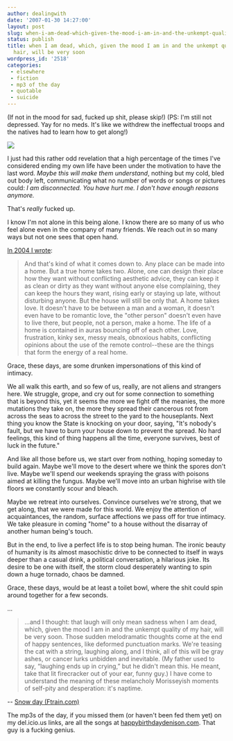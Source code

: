 ```yaml
---
author: dealingwith
date: '2007-01-30 14:27:00'
layout: post
slug: when-i-am-dead-which-given-the-mood-i-am-in-and-the-unkempt-quality-of-my-hair-will-be-very-soon
status: publish
title: when I am dead, which, given the mood I am in and the unkempt quality of my
  hair, will be very soon
wordpress_id: '2518'
categories:
 - elsewhere
 - fiction
 - mp3 of the day
 - quotable
 - suicide
---
```


(If not in the mood for sad, fucked up shit, please skip!) (PS: I'm still not
depressed. Yay for no meds. It's like we withdrew the ineffectual troops and
the natives had to learn how to get along!)

![][1]

I just had this rather odd revelation that a high percentage of the times I've
considered ending my own life have been under the motivation to have the last
word. _Maybe this will make them understand_, nothing but my cold, bled out
body left, communicating what no number of words or songs or pictures could:
_I am disconnected. You have hurt me. I don't have enough reasons anymore._

That's _really_ fucked up.

I know I'm not alone in this being alone. I know there are so many of us who
feel alone even in the company of many friends. We reach out in so many ways
but not one sees that open hand.

[In 2004 I wrote][2]:

> And that's kind of what it comes down to. Any place can be made into a home.
But a true home takes two. Alone, one can design their place how they want
without conflicting aesthetic advice, they can keep it as clean or dirty as
they want without anyone else complaining, they can keep the hours they want,
rising early or staying up late, without disturbing anyone. But the house will
still be only that. A home takes love. It doesn't have to be between a man and
a woman, it doesn't even have to be romantic love, the "other person" doesn't
even have to live there, but people, not a person, make a home. The life of a
home is contained in auras bouncing off of each other. Love, frustration,
kinky sex, messy meals, obnoxious habits, conflicting opinions about the use
of the remote control--these are the things that form the energy of a real
home.

Grace, these days, are some drunken impersonations of this kind of intimacy.

We all walk this earth, and so few of us, really, are not aliens and strangers
here. We struggle, grope, and cry out for some connection to something that is
beyond this, yet it seems the more we fight off the meanies, the more
mutations they take on, the more they spread their cancerous rot from across
the seas to across the street to the yard to the houseplants. Next thing you
know the State is knocking on your door, saying, "It's nobody's fault, but we
have to burn your house down to prevent the spread. No hard feelings, this
kind of thing happens all the time, everyone survives, best of luck in the
future."

And like all those before us, we start over from nothing, hoping someday to
build again. Maybe we'll move to the desert where we think the spores don't
live. Maybe we'll spend our weekends spraying the grass with poisons aimed at
killing the fungus. Maybe we'll move into an urban highrise with tile floors
we constantly scour and bleach.

Maybe we retreat into ourselves. Convince ourselves we're strong, that we get
along, that we were made for this world. We enjoy the attention of
acquaintances, the random, surface affections we pass off for true intimacy.
We take pleasure in coming "home" to a house without the disarray of another
human being's touch.

But in the end, to live a perfect life is to stop being human. The ironic
beauty of humanity is its almost masochistic drive to be connected to itself
in ways deeper than a casual drink, a political conversation, a hilarious
joke. Its desire to be one with itself, the storm cloud desperately wanting to
spin down a huge tornado, chaos be damned.

Grace, these days, would be at least a toilet bowl, where the shit could spin
around together for a few seconds.

...

> ...and I thought: that laugh will only mean sadness when I am dead, which,
given the mood I am in and the unkempt quality of my hair, will be very soon.
Those sudden melodramatic thoughts come at the end of happy sentences, like
deformed punctuation marks. We're teasing the cat with a string, laughing
along, and I think, all of this will be gray ashes, or cancer lurks unbidden
and inevitable. (My father used to say, “laughing ends up in crying,” but he
didn't mean this. He meant, take that lit firecracker out of your ear, funny
guy.) I have come to understand the meaning of these melancholy Morisseyish
moments of self-pity and desperation: it's naptime.

-- [Snow day (Ftrain.com)][3]

The mp3s of the day, if you missed them (or haven't been fed them yet) on my
del.icio.us links, are all the songs at [happybirthdaydenison.com][4]. That
guy is a fucking genius.

   [1]: http://daniel.iaspiretonothing.com/blog/files/2006/03/what%20matters%20is%20people.jpg

   [2]: http://danielsjourney.com/blog/index.php?file=2004_02.xml&id=165

   [3]: http://www.ftrain.com/snowsnow.html

   [4]: http://happybirthdaydenison.com/

